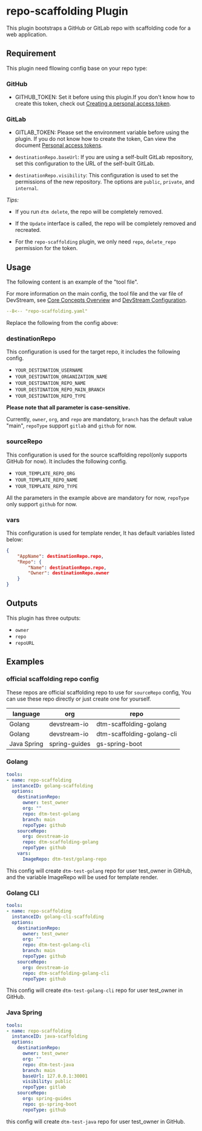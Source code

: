 # repo-scaffolding Plugin

This plugin bootstraps a GitHub or GitLab repo with scaffolding code for a web application.

## Requirement

This plugin need fllowing config base on your repo type:

### GitHub

- GITHUB_TOKEN: Set it before using this plugin.If you don't know how to create this token, check out [Creating a personal access token](https://docs.github.com/en/authentication/keeping-your-account-and-data-secure/creating-a-personal-access-token).

### GitLab

- GITLAB_TOKEN: Please set the environment variable before using the plugin. If you do not know how to create the token, Can view the document [Personal access tokens](https://docs.gitlab.com/ee/user/profile/personal_access_tokens.html).

- `destinationRepo.baseUrl`: If you are using a self-built GitLab repository, set this configuration to the URL of the self-built GitLab.

- `destinationRepo.visibility`: This configuration is used to set the permissions of the new repository. The options are `public`, `private`, and `internal`.

*Tips:*

- If you run `dtm delete`, the repo will be completely removed.

- If the `Update` interface is called, the repo will be completely removed and recreated. 

- For the  `repo-scaffolding` plugin, we only need `repo`, `delete_repo` permission for the token.

## Usage

The following content is an example of the "tool file".

For more information on the main config, the tool file and the var file of DevStream, see [Core Concepts Overview](../core-concepts/overview.md) and [DevStream Configuration](../core-concepts/config.md).

```yaml
--8<-- "repo-scaffolding.yaml"
```

Replace the following from the config above:

### destinationRepo

This configuration is used for the target repo, it includes the following config.

- `YOUR_DESTINATION_USERNAME`
- `YOUR_DESTINATION_ORGANIZATION_NAME`
- `YOUR_DESTINATION_REPO_NAME`
- `YOUR_DESTINATION_REPO_MAIN_BRANCH`
- `YOUR_DESTINATION_REPO_TYPE` 

**Please note that all parameter is case-sensitive.**

Currently, `owner`, `org`, and `repo` are mandatory, `branch` has the default value "main", `repoType` support  `gitlab` and `github` for now. 

### sourceRepo

This configuration is used for the source scaffolding repoI(only supports GitHub for now). It includes the following config.

- `YOUR_TEMPLATE_REPO_ORG`
- `YOUR_TEMPLATE_REPO_NAME`
- `YOUR_TEMPLATE_REPO_TYPE`

All the parameters in the example above are mandatory for now, `repoType` only support `github` for now. 

### vars

This configuration is used for template render, It has default variables listed below:

```json
{
    "AppName": destinationRepo.repo,
    "Repo": {
        "Name": destinationRepo.repo,
        "Owner": destinationRepo.owner
    }
}
```

## Outputs

This plugin has three outputs:

- `owner`
- `repo`
- `repoURL`


## Examples 

### official scaffolding repo config

These repos are official scaffolding repo to use for `sourceRepo` config, You can use these repo directly or just create one for yourself.

| language    | org           | repo                       |
|-------------|---------------|----------------------------|
| Golang      | devstream-io  | dtm-scaffolding-golang     |
| Golang      | devstream-io  | dtm-scaffolding-golang-cli |
| Java Spring | spring-guides | gs-spring-boot             |


### Golang

```yaml
tools:
- name: repo-scaffolding
  instanceID: golang-scaffolding
  options:
    destinationRepo:
      owner: test_owner
      org: ""
      repo: dtm-test-golang
      branch: main
      repoType: github
    sourceRepo:
      org: devstream-io
      repo: dtm-scaffolding-golang
      repoType: github
    vars:
      ImageRepo: dtm-test/golang-repo
```

This config will create `dtm-test-golang` repo for user test_owner in GitHub, and the variable ImageRepo will be used for template render. 

### Golang CLI

```yaml
tools:
- name: repo-scaffolding
  instanceID: golang-cli-scaffolding
  options:
    destinationRepo:
      owner: test_owner
      org: ""
      repo: dtm-test-golang-cli
      branch: main
      repoType: github
    sourceRepo:
      org: devstream-io
      repo: dtm-scaffolding-golang-cli
      repoType: github
```

This config will create `dtm-test-golang-cli` repo for user test_owner in GitHub.

### Java Spring

```yaml
tools:
- name: repo-scaffolding
  instanceID: java-scaffolding
  options:
    destinationRepo:
      owner: test_owner
      org: ""
      repo: dtm-test-java
      branch: main
      baseUrl: 127.0.0.1:30001
      visibility: public
      repoType: gitlab
    sourceRepo:
      org: spring-guides
      repo: gs-spring-boot
      repoType: github
```

this config will create `dtm-test-java` repo for user test_owner in GitHub.
